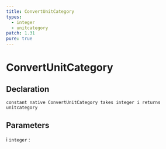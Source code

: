 ```yaml
---
title: ConvertUnitCategory
types:
  - integer
  - unitcategory
patch: 1.31
pure: true
---
```


# ConvertUnitCategory

## Declaration

```jass
constant native ConvertUnitCategory takes integer i returns unitcategory
```

## Parameters
i `integer`
: 

